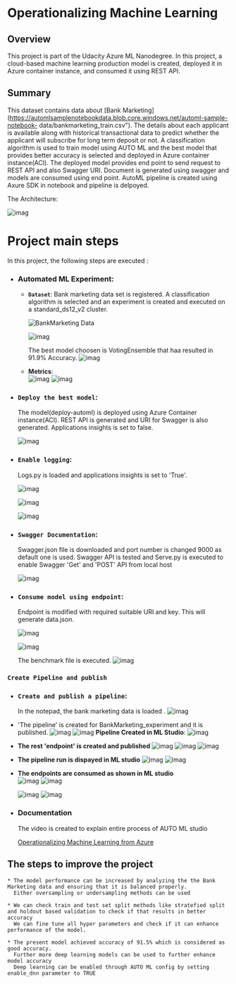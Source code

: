 # Operationalizing Machine Learning

## Overview
This project is part of the Udacity Azure ML Nanodegree.
In this project, a cloud-based machine learning production model is created, deployed it in Azure container instance, and consumed it using REST API.

## Summary
This dataset contains data about [Bank Marketing](https://automlsamplenotebookdata.blob.core.windows.net/automl-sample-notebook-	data/bankmarketing_train.csv"). The details about each applicant is available along with historical transactional data to predict whether the applicant will subscribe for long term deposit or not. 
A classification algorithm is used to train model using AUTO ML and the best model that provides better accuracy is selected and deployed in Azure container instance(ACI). The deployed model provides end point to send request to REST API and also Swagger URI. Document is generated using swagger and models are consumed using end point.
AutoML pipeline is created using Axure SDK in notebook and pipeline is delpoyed.

The Architecture:

![imag](./images/1_Arch.png)



# Project main steps
In this project, the following steps are executed :

* ### Automated ML Experiment:
  * **`Dataset`**:
  Bank marketing data set is registered. A classification algorithm is selected and an experiment is created and executed on a standard_ds12_v2 cluster.
 
	![BankMarketing Data](./images/2_BankMarketingData.PNG)
 
	![imag](./images/3_BikeExperimentCompleted.PNG)
 
	The best model choosen is VotingEnsemble that haa resulted in 91.9% Accuracy. 
	![imag](./images/4_VotingEnsemble-2.PNG)
	
  * **Metrics**:	
	![imag](./images/7_Metric_precision_Recall.PNG)
	![imag](./images/10_2_2%20Metrics.PNG)
	
 
 
* ### **`Deploy the best model`**:

	The model(deploy-automl) is deployed using Azure Container instance(ACI). 
	REST API is generated and URI for Swagger is also generated. 
	Applications insights is set to false.
	
	![imag](./images/5_AutoMLDeployed.PNG)
    
* ### **`Enable logging`**:

	Logs.py is loaded and applications insights is set to 'True'.
	
	![imag](./images/7_InsightsEnabled.PNG)
	
	![imag](./images/8_LogsScript.PNG)
	
	
	![imag](./images/5_Logs%20Executed.PNG)
	
	     	
     
* ### **`Swagger Documentation`**:

    Swagger.json file is downloaded and port number is changed 9000 as default one is used. 
    Swagger API is tested and Serve.py is executed to enable Swagger 'Get' and 'POST' API from local host

    
	![imag](./images/9_SwaggerOnLocalhost.PNG)
    
* ### **`Consume model using endpoint`**:

    Endpoint is modified with required suitable URI and key. This will generate data.json. 
    
    
    ![imag](./images/8_3_Endpoint.PNG)

    ![imag](./images/endpoint.PNG)
    
    
    The benchmark file is executed.	
    ![imag](./images/10_benchmarkRunning.PNG)
 
###  `Create Pipeline and publish` 
* ### **`Create and publish a pipeline`**:

   	In the notepad, the bank marketing data is loaded .
   	![imag](./images/11_Notepad-Experiment.PNG)
   
* 'The pipeline' is created for BankMarketing_experiment and it is published.
   	![imag](./images/12_Notepad-CreateMLPipeline.PNG)
   	![imag](./images/13_Notepad-CreateMLPipeline%20(2).PNG)
   **Pipeline Created in ML Studio**:
	![imag](./images/11_pipelineRunOverview.PNG)
   
* **The rest 'endpoint' is created and published**
   	![imag](./images/15_Notepad-PublishEndpoint.PNG)
	![imag](./images/13_PipelineEndPoint.PNG)
	![imag](./images/images/13_1_PipelineRunCompleted.PNG)
   
* **The pipeline run is dispayed in ML studio**
   	![imag](./images/17_Notepad-PipelineRunFromStudio.PNG)
	![imag](./images15_2_PipelineRunDetails.PNG)
    
* **The endpoints are consumed as shown in ML studio**  
  	![imag](./images/18_Notepad-EndPointConsuption.PNG)
	![imag](./images/16_PipelineRuns.PNG)
	
	![imag](./images/18_PipilineEndpointsActive.PNG)
	![imag](./images/endpoint%20completed.PNG)
     
* ### **Documentation**

  	The video is created to explain entire process of AUTO ML studio
  
  [Operationalizing Machine Learning from Azure](https://www.youtube.com/watch?v=_QTYBboZXrg)
  
##  The steps to improve the project
	* The model performance can be increased by analyzing the the Bank Marketing data and ensuring that it is balanced properly.
	  Either oversampling or undersampling methods can be used
	
	* We can check train and test set split methods like stratefied split and holdout based validation to check if that results in better accuracy
	  We can fine tune all hyper parameters and check if it can enhance performance of the model.
	
	* The present model achieved accuracy of 91.5% which is considered as good accuracy. 
	  Further more deep learning models can be used to further enhance model accuracy
	  Deep learning can be enabled through AUTO ML config by setting enable_dnn parameter to TRUE
	
	
	
